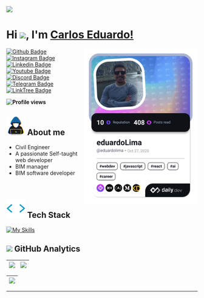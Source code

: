 <!--horizontal divider(gradiant)-->
<img src="https://user-images.githubusercontent.com/73097560/115834477-dbab4500-a447-11eb-908a-139a6edaec5c.gif">

# <b>Hi</b> <img src="https://media.giphy.com/media/hvRJCLFzcasrR4ia7z/giphy.gif" width=35 />, I'm [Carlos Eduardo!](https://github.com/Eduardolimacesl/)

<a href="https://app.daily.dev/eduardolima">
  <img 
     align="right" 
     src="./devcard.png"
     width="300" 
     alt="eduardoLima's Dev Card"
   />
</a>

[![Github Badge](https://img.shields.io/badge/-Facebook-blue?style=flat-square&logo=Facebook&logoColor=white&link=https://github.com/Eduardolimacesl)](https://www.facebook.com/eng.civil.eduardo/about)
[![Instagram Badge](https://img.shields.io/badge/-instagram-red?style=flat-square&logo=instagram&logoColor=white&link=https://github.com/Eduardolimacesl)](https://www.instagram.com/carloseduardocesl/)
[![Linkedin Badge](https://img.shields.io/badge/-Linkedin-blue?style=flat-square&logo=Linkedin&logoColor=white&link=https://github.com/Eduardolimacesl)](https://linkedin.com/in/eduardo-lima-b0aa8642)
[![Youtube Badge](https://img.shields.io/badge/YouTube-FF0000?style=flat-square&logo=youtube&logoColor=white)](https://www.youtube.com/channel/UC5Zh9bzMxSB5u0sUfkq03tw)
[![Discord Badge](https://img.shields.io/badge/Discord-5865F2?style=flat-square&logo=discord&logoColor=white)](EduardoLima#7964)
[![Telegram Badge](https://img.shields.io/badge/Telegram-2CA5E0?style=flat-square&logo=telegram&logoColor=white)](https://t.me/EduardoLimacesl)
[![LinkTree Badge](https://img.shields.io/badge/linktree-39E09B?style=flat-square&logo=linktree&logoColor=white)](https://eduardolimacesl.github.io/devlinks/)

<b><img src="https://komarev.com/ghpvc/?username=Eduardolimacesl&color=blue" alt="Profile views" /></b>

## <picture><img src="https://github.com/Eduardolimacesl/Eduardolimacesl/raw/main/assets/about_me.gif" style="visibility:visible;max-width:100%;" width = 50px></picture> **About me**

- Civil Engineer
- A passionate Self-taught web developer
- BIM manager
- BIM software developer

<br>

## <picture><img src="https://github.com/Eduardolimacesl/Eduardolimacesl/raw/main/assets/giphy.gif" style="visibility:visible;max-width:100%;" width = 50px></picture> **Tech Stack**

[![My Skills](https://skillicons.dev/icons?i=html,css,tailwind,markdown,python,javascript,ts,threejs,react,nextjs,nodejs,postgres,git,github,vscode,&theme=dark)](https://skillicons.dev)

## <img src="https://media.giphy.com/media/iY8CRBdQXODJSCERIr/giphy.gif" width="35"><b> GitHub Analytics</b>

<div align="center">

| ![](http://github-profile-summary-cards.vercel.app/api/cards/stats?username=Eduardolimacesl&theme=nord_dark) | ![](http://github-profile-summary-cards.vercel.app/api/cards/most-commit-language?username=Eduardolimacesl&theme=nord_dark) |
| :----------------------------------------------------------------------------------------------------------: | :-------------------------------------------------------------------------------------------------------------------------: |

| ![](http://github-profile-summary-cards.vercel.app/api/cards/profile-details?username=Eduardolimacesl&theme=nord_dark) |
| :--------------------------------------------------------------------------------------------------------------------: |

</div>

---
